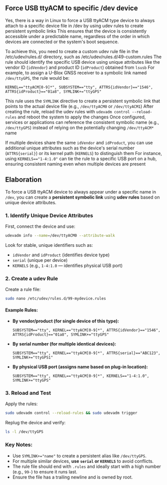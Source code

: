 ## Force USB ttyACM to specific /dev device

Yes, there is a way in Linux to force a USB ttyACM type device to always attach to a specific device file in /dev by using udev rules to create persistent symbolic links This ensures that the device is consistently accessible under a predictable name, regardless of the order in which devices are connected or the system's boot sequence.

To achieve this, you need to create a custom udev rule file in the /etc/udev/rules.d/ directory, such as /etc/udev/rules.d/49-custom.rules The rule should identify the specific USB device using unique attributes like the vendor ID (`idVendor`) and product ID (`idProduct`) obtained from `lsusb` For example, to assign a U-Blox GNSS receiver to a symbolic link named `/dev/ttyGPS`, the rule would be:

```
KERNEL=="ttyACM[0-9]*", SUBSYSTEM=="tty", ATTRS{idVendor}=="1546", ATTRS{idProduct}=="01a8", SYMLINK+="ttyGPS"
```

This rule uses the `SYMLINK` directive to create a persistent symbolic link that points to the actual device file (e.g., `/dev/ttyACM0` or `/dev/ttyACM1`) After creating the rule, reload the udev rules with `udevadm control --reload-rules` and reboot the system to apply the changes Once configured, services or applications can reference the consistent symbolic name (e.g., `/dev/ttyGPS`) instead of relying on the potentially changing `/dev/ttyACM*` name

If multiple devices share the same `idVendor` and `idProduct`, you can use additional unique attributes such as the device's serial number (`ATTRS{serial}`) or its kernel path (`KERNELS`) to distinguish them For instance, using `KERNELS=="1-4:1.0"` can tie the rule to a specific USB port on a hub, ensuring consistent naming even when multiple devices are present

## Elaboration

To force a USB ttyACM device to always appear under a specific name in `/dev`, you can create a **persistent symbolic link** using **udev rules** based on unique device attributes.

### 1. Identify Unique Device Attributes
First, connect the device and use:
```bash
udevadm info --name=/dev/ttyACM0 --attribute-walk
```
Look for stable, unique identifiers such as:
- `idVendor` and `idProduct` (identifies device type)
- `serial` (unique per device)
- `KERNELS` (e.g., `1-4:1.0` — identifies physical USB port)

### 2. Create a udev Rule
Create a rule file:
```bash
sudo nano /etc/udev/rules.d/99-mydevice.rules
```

#### Example Rules:
- **By vendor/product (for single device of this type):**
  ```
  SUBSYSTEM=="tty", KERNEL=="ttyACM[0-9]*", ATTRS{idVendor}=="1546", ATTRS{idProduct}=="01a8", SYMLINK+="ttyGPS"
  ```

- **By serial number (for multiple identical devices):**
  ```
  SUBSYSTEM=="tty", KERNEL=="ttyACM[0-9]*", ATTRS{serial}=="ABC123", SYMLINK+="ttyGPS1"
  ```

- **By physical USB port (assigns name based on plug-in location):**
  ```
  SUBSYSTEM=="tty", KERNEL=="ttyACM[0-9]*", KERNELS=="1-4:1.0", SYMLINK+="ttyGPS"
  ```

### 3. Reload and Test
Apply the rules:
```bash
sudo udevadm control --reload-rules && sudo udevadm trigger
```
Replug the device and verify:
```bash
ls -l /dev/ttyGPS
```

### Key Notes:
- Use `SYMLINK+="name"` to create a persistent alias like `/dev/ttyGPS`.
- For multiple similar devices, **use `serial` or `KERNELS`** to avoid conflicts.
- The rule file should end with `.rules` and ideally start with a high number (e.g., `99-`) to ensure it runs last.
- Ensure the file has a trailing newline and is owned by root.



